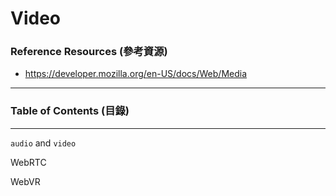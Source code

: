 # Video

### Reference Resources (參考資源)

* https://developer.mozilla.org/en-US/docs/Web/Media

***

### Table of Contents (目錄)

***

`audio` and `video`

WebRTC

WebVR
